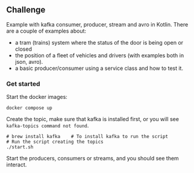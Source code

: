 ## Challenge

Example with kafka consumer, producer, stream and avro in Kotlin.
There are a couple of examples about:
- a tram (trains) system where the status of the door is being open or closed
- the position of a fleet of vehicles and drivers (with examples both in json, avro).
- a basic producer/consumer using a service class and how to test it.

### Get started

Start the docker images:

```shell
docker compose up
```

Create the topic, make sure that kafka is installed first, or you will see `kafka-topics command not found`.

```shell
# brew install kafka    # To install kafka to run the script
# Run the script creating the topics
./start.sh
```

Start the producers, consumers or streams, and you should see them interact. 

